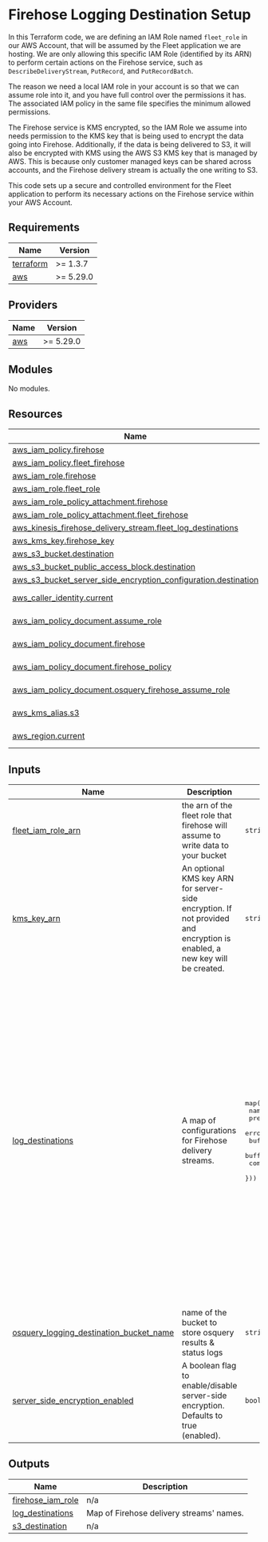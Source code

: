 # Firehose Logging Destination Setup

In this Terraform code, we are defining an IAM Role named `fleet_role` in our AWS Account, that will be assumed by the Fleet application we are hosting. We are only allowing this specific IAM Role (identified by its ARN) to perform certain actions on the Firehose service, such as `DescribeDeliveryStream`, `PutRecord`, and `PutRecordBatch`.

The reason we need a local IAM role in your account is so that we can assume role into it, and you have full control over the permissions it has. The associated IAM policy in the same file specifies the minimum allowed permissions.

The Firehose service is KMS encrypted, so the IAM Role we assume into needs permission to the KMS key that is being used to encrypt the data going into Firehose. Additionally, if the data is being delivered to S3, it will also be encrypted with KMS using the AWS S3 KMS key that is managed by AWS. This is because only customer managed keys can be shared across accounts, and the Firehose delivery stream is actually the one writing to S3.

This code sets up a secure and controlled environment for the Fleet application to perform its necessary actions on the Firehose service within your AWS Account.

## Requirements

| Name | Version |
|------|---------|
| <a name="requirement_terraform"></a> [terraform](#requirement\_terraform) | >= 1.3.7 |
| <a name="requirement_aws"></a> [aws](#requirement\_aws) | >= 5.29.0 |

## Providers

| Name | Version |
|------|---------|
| <a name="provider_aws"></a> [aws](#provider\_aws) | >= 5.29.0 |

## Modules

No modules.

## Resources

| Name | Type |
|------|------|
| [aws_iam_policy.firehose](https://registry.terraform.io/providers/hashicorp/aws/latest/docs/resources/iam_policy) | resource |
| [aws_iam_policy.fleet_firehose](https://registry.terraform.io/providers/hashicorp/aws/latest/docs/resources/iam_policy) | resource |
| [aws_iam_role.firehose](https://registry.terraform.io/providers/hashicorp/aws/latest/docs/resources/iam_role) | resource |
| [aws_iam_role.fleet_role](https://registry.terraform.io/providers/hashicorp/aws/latest/docs/resources/iam_role) | resource |
| [aws_iam_role_policy_attachment.firehose](https://registry.terraform.io/providers/hashicorp/aws/latest/docs/resources/iam_role_policy_attachment) | resource |
| [aws_iam_role_policy_attachment.fleet_firehose](https://registry.terraform.io/providers/hashicorp/aws/latest/docs/resources/iam_role_policy_attachment) | resource |
| [aws_kinesis_firehose_delivery_stream.fleet_log_destinations](https://registry.terraform.io/providers/hashicorp/aws/latest/docs/resources/kinesis_firehose_delivery_stream) | resource |
| [aws_kms_key.firehose_key](https://registry.terraform.io/providers/hashicorp/aws/latest/docs/resources/kms_key) | resource |
| [aws_s3_bucket.destination](https://registry.terraform.io/providers/hashicorp/aws/latest/docs/resources/s3_bucket) | resource |
| [aws_s3_bucket_public_access_block.destination](https://registry.terraform.io/providers/hashicorp/aws/latest/docs/resources/s3_bucket_public_access_block) | resource |
| [aws_s3_bucket_server_side_encryption_configuration.destination](https://registry.terraform.io/providers/hashicorp/aws/latest/docs/resources/s3_bucket_server_side_encryption_configuration) | resource |
| [aws_caller_identity.current](https://registry.terraform.io/providers/hashicorp/aws/latest/docs/data-sources/caller_identity) | data source |
| [aws_iam_policy_document.assume_role](https://registry.terraform.io/providers/hashicorp/aws/latest/docs/data-sources/iam_policy_document) | data source |
| [aws_iam_policy_document.firehose](https://registry.terraform.io/providers/hashicorp/aws/latest/docs/data-sources/iam_policy_document) | data source |
| [aws_iam_policy_document.firehose_policy](https://registry.terraform.io/providers/hashicorp/aws/latest/docs/data-sources/iam_policy_document) | data source |
| [aws_iam_policy_document.osquery_firehose_assume_role](https://registry.terraform.io/providers/hashicorp/aws/latest/docs/data-sources/iam_policy_document) | data source |
| [aws_kms_alias.s3](https://registry.terraform.io/providers/hashicorp/aws/latest/docs/data-sources/kms_alias) | data source |
| [aws_region.current](https://registry.terraform.io/providers/hashicorp/aws/latest/docs/data-sources/region) | data source |

## Inputs

| Name | Description | Type | Default | Required |
|------|-------------|------|---------|:--------:|
| <a name="input_fleet_iam_role_arn"></a> [fleet\_iam\_role\_arn](#input\_fleet\_iam\_role\_arn) | the arn of the fleet role that firehose will assume to write data to your bucket | `string` | n/a | yes |
| <a name="input_kms_key_arn"></a> [kms\_key\_arn](#input\_kms\_key\_arn) | An optional KMS key ARN for server-side encryption. If not provided and encryption is enabled, a new key will be created. | `string` | `""` | no |
| <a name="input_log_destinations"></a> [log\_destinations](#input\_log\_destinations) | A map of configurations for Firehose delivery streams. | <pre>map(object({<br>    name                  = string<br>    prefix                = string<br>    error_output_prefix   = string<br>    buffering_size        = number<br>    buffering_interval    = number<br>    compression_format    = string<br>  }))</pre> | <pre>{<br>  "audit": {<br>    "buffering_interval": 120,<br>    "buffering_size": 20,<br>    "compression_format": "UNCOMPRESSED",<br>    "error_output_prefix": "audit/error/error=!{firehose:error-output-type}/year=!{timestamp:yyyy}/month=!{timestamp:MM}/day=!{timestamp:dd}/",<br>    "name": "fleet_audit",<br>    "prefix": "audit/year=!{timestamp:yyyy}/month=!{timestamp:MM}/day=!{timestamp:dd}/"<br>  },<br>  "results": {<br>    "buffering_interval": 120,<br>    "buffering_size": 20,<br>    "compression_format": "UNCOMPRESSED",<br>    "error_output_prefix": "results/error/error=!{firehose:error-output-type}/year=!{timestamp:yyyy}/month=!{timestamp:MM}/day=!{timestamp:dd}/",<br>    "name": "osquery_results",<br>    "prefix": "results/year=!{timestamp:yyyy}/month=!{timestamp:MM}/day=!{timestamp:dd}/"<br>  },<br>  "status": {<br>    "buffering_interval": 120,<br>    "buffering_size": 20,<br>    "compression_format": "UNCOMPRESSED",<br>    "error_output_prefix": "status/error/error=!{firehose:error-output-type}/year=!{timestamp:yyyy}/month=!{timestamp:MM}/day=!{timestamp:dd}/",<br>    "name": "osquery_status",<br>    "prefix": "status/year=!{timestamp:yyyy}/month=!{timestamp:MM}/day=!{timestamp:dd}/"<br>  }<br>}</pre> | no |
| <a name="input_osquery_logging_destination_bucket_name"></a> [osquery\_logging\_destination\_bucket\_name](#input\_osquery\_logging\_destination\_bucket\_name) | name of the bucket to store osquery results & status logs | `string` | n/a | yes |
| <a name="input_server_side_encryption_enabled"></a> [server\_side\_encryption\_enabled](#input\_server\_side\_encryption\_enabled) | A boolean flag to enable/disable server-side encryption. Defaults to true (enabled). | `bool` | `true` | no |

## Outputs

| Name | Description |
|------|-------------|
| <a name="output_firehose_iam_role"></a> [firehose\_iam\_role](#output\_firehose\_iam\_role) | n/a |
| <a name="output_log_destinations"></a> [log\_destinations](#output\_log\_destinations) | Map of Firehose delivery streams' names. |
| <a name="output_s3_destination"></a> [s3\_destination](#output\_s3\_destination) | n/a |
